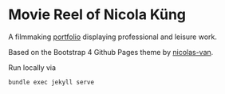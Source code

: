 
# Movie Reel of Nicola Küng

<!-- [![Build Status](https://travis-ci.org/nkueng/portfolio.svg?branch=master)](https://travis-ci.org/nkueng/portfolio) -->

A filmmaking [portfolio](https://nkueng.github.io/portfolio/) displaying professional and leisure work.

Based on the Bootstrap 4 Github Pages theme by [nicolas-van](https://github.com/nicolas-van/bootstrap-4-github-pages).

Run locally via
```
bundle exec jekyll serve
```
